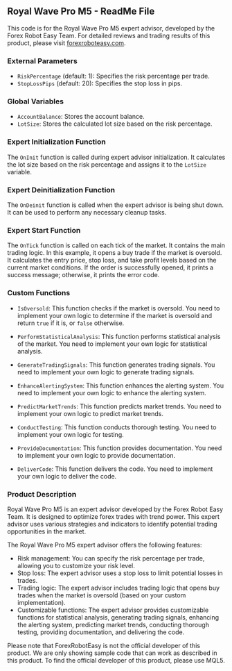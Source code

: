 ## Royal Wave Pro M5 - ReadMe File

This code is for the Royal Wave Pro M5 expert advisor, developed by the Forex Robot Easy Team. For detailed reviews and trading results of this product, please visit [forexroboteasy.com](https://forexroboteasy.com/forex-robot-review/royal-wave-pro-m5-review-optimizing-forex-trades-with-trend-power/).

### External Parameters

- `RiskPercentage` (default: 1): Specifies the risk percentage per trade.
- `StopLossPips` (default: 20): Specifies the stop loss in pips.

### Global Variables

- `AccountBalance`: Stores the account balance.
- `LotSize`: Stores the calculated lot size based on the risk percentage.

### Expert Initialization Function

The `OnInit` function is called during expert advisor initialization. It calculates the lot size based on the risk percentage and assigns it to the `LotSize` variable.

### Expert Deinitialization Function

The `OnDeinit` function is called when the expert advisor is being shut down. It can be used to perform any necessary cleanup tasks.

### Expert Start Function

The `OnTick` function is called on each tick of the market. It contains the main trading logic. In this example, it opens a buy trade if the market is oversold. It calculates the entry price, stop loss, and take profit levels based on the current market conditions. If the order is successfully opened, it prints a success message; otherwise, it prints the error code.

### Custom Functions

- `IsOversold`: This function checks if the market is oversold. You need to implement your own logic to determine if the market is oversold and return `true` if it is, or `false` otherwise.

- `PerformStatisticalAnalysis`: This function performs statistical analysis of the market. You need to implement your own logic for statistical analysis.

- `GenerateTradingSignals`: This function generates trading signals. You need to implement your own logic to generate trading signals.

- `EnhanceAlertingSystem`: This function enhances the alerting system. You need to implement your own logic to enhance the alerting system.

- `PredictMarketTrends`: This function predicts market trends. You need to implement your own logic to predict market trends.

- `ConductTesting`: This function conducts thorough testing. You need to implement your own logic for testing.

- `ProvideDocumentation`: This function provides documentation. You need to implement your own logic to provide documentation.

- `DeliverCode`: This function delivers the code. You need to implement your own logic to deliver the code.

### Product Description

Royal Wave Pro M5 is an expert advisor developed by the Forex Robot Easy Team. It is designed to optimize forex trades with trend power. This expert advisor uses various strategies and indicators to identify potential trading opportunities in the market.

The Royal Wave Pro M5 expert advisor offers the following features:
- Risk management: You can specify the risk percentage per trade, allowing you to customize your risk level.
- Stop loss: The expert advisor uses a stop loss to limit potential losses in trades.
- Trading logic: The expert advisor includes trading logic that opens buy trades when the market is oversold (based on your custom implementation).
- Customizable functions: The expert advisor provides customizable functions for statistical analysis, generating trading signals, enhancing the alerting system, predicting market trends, conducting thorough testing, providing documentation, and delivering the code.

Please note that ForexRobotEasy is not the official developer of this product. We are only showing sample code that can work as described in this product. To find the official developer of this product, please use MQL5.
